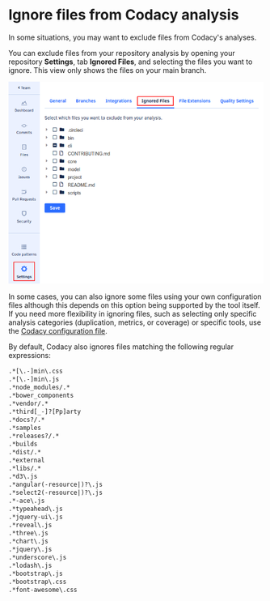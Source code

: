 # Ignore files from Codacy analysis

In some situations, you may want to exclude files from Codacy's analyses.

You can exclude files from your repository analysis by opening your repository **Settings**, tab **Ignored Files**, and selecting the files you want to ignore. This view only shows the files on your main branch.

![](/images/mceclip0.png)

In some cases, you can also ignore some files using your own configuration files although this depends on this option being supported by the tool itself. If you need more flexibility in ignoring files, such as selecting only specific analysis categories (duplication, metrics, or coverage) or specific tools, use the [Codacy configuration file](/hc/en-us/articles/115002130625-Codacy-Configuration-File).

By default, Codacy also ignores files matching the following regular expressions:

```text
.*[\.-]min\.css
.*[\.-]min\.js
.*node_modules/.*
.*bower_components
.*vendor/.*
.*third[_-]?[Pp]arty
.*docs?/.*
.*samples
.*releases?/.*
.*builds
.*dist/.*
.*external
.*libs/.*
.*d3\.js
.*angular(-resource|)?\.js
.*select2(-resource|)?\.js
.*-ace\.js
.*typeahead\.js
.*jquery-ui\.js
.*reveal\.js
.*three\.js
.*chart\.js
.*jquery\.js
.*underscore\.js
.*lodash\.js
.*bootstrap\.js
.*bootstrap\.css
.*font-awesome\.css
```
